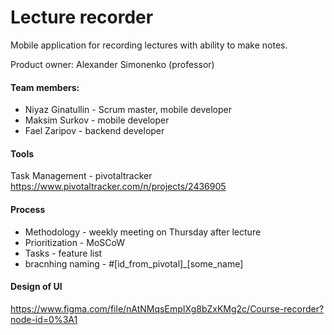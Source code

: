 # Lecture recorder
Mobile application for recording lectures with ability to make notes.

Product owner: Alexander Simonenko (professor)

#### Team members:
* Niyaz Ginatullin - Scrum master, mobile developer
* Maksim Surkov - mobile developer
* Fael Zaripov - backend developer

#### Tools
Task Management - pivotaltracker
https://www.pivotaltracker.com/n/projects/2436905

#### Process
* Methodology - weekly meeting on Thursday after lecture
* Prioritization - MoSCoW
* Tasks - feature list
* bracnhing naming - #[id_from_pivotal]\_[some_name]

#### Design of UI
https://www.figma.com/file/nAtNMqsEmpIXg8bZxKMg2c/Course-recorder?node-id=0%3A1
